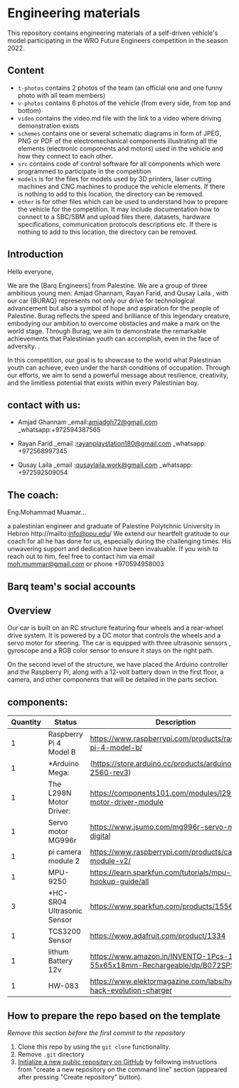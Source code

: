 Engineering materials
====

This repository contains engineering materials of a self-driven vehicle's model participating in the WRO Future Engineers competition in the season 2022.

## Content

* `t-photos` contains 2 photos of the team (an official one and one funny photo with all team members)
* `v-photos` contains 6 photos of the vehicle (from every side, from top and bottom)
* `video` contains the video.md file with the link to a video where driving demonstration exists
* `schemes` contains one or several schematic diagrams in form of JPEG, PNG or PDF of the electromechanical components illustrating all the elements (electronic components and motors) used in the vehicle and how they connect to each other.
* `src` contains code of control software for all components which were programmed to participate in the competition
* `models` is for the files for models used by 3D printers, laser cutting machines and CNC machines to produce the vehicle elements. If there is nothing to add to this location, the directory can be removed.
* `other` is for other files which can be used to understand how to prepare the vehicle for the competition. It may include documentation how to connect to a SBC/SBM and upload files there, datasets, hardware specifications, communication protocols descriptions etc. If there is nothing to add to this location, the directory can be removed.

## Introduction

Hello everyone,

We are the [Barq Engineers] from Palestine. We are a group of three ambitious young men: Amjad Ghannam, Rayan Farid, and Qusay Laila , with our car {BURAQ} represents not only our drive for technological advancement but also a symbol of hope and aspiration for the people of Palestine. Burag reflects the speed and brilliance of this legendary creature, embodying our ambition to overcome obstacles and make a mark on the world stage. Through Burag, we aim to demonstrate the remarkable achievements that Palestinian youth can accomplish, even in the face of adversity. .

In this competition, our goal is to showcase to the world what Palestinian youth can achieve, even under the harsh conditions of occupation. Through our efforts, we aim to send a powerful message about resilience, creativity, and the limitless potential that exists within every Palestinian boy.

## contact with us:
* Amjad Ghannam _email:amjadgh72@gmail.com
                _whatsapp:+972594387565

* Rayan Farid _email :rayanplaystation180@gmail.com
              _whatsapp: +972568997345

* Qusay Laila _email :qusaylaila.work@gmail.com
             _whatsapp: +972592509054

## The coach:
Eng.Mohammad Muamar...

a palestinian engineer and graduate of Palestine Polytchnic University in Hebron http://mailto:info@ppu.edu/ We extend our heartfelt gratitude to our coach for all he has done for us, especially during the challenging times. His unwavering support and dedication have been invaluable. If you wish to reach out to him, feel free to contact him via email moh.mummar@gmail.com or phone +970594958003

## Barq team's social accounts

## Overview
Our car is built on an RC structure featuring four wheels and a rear-wheel drive system. It is powered by a DC motor that controls the wheels and a servo motor for steering. The car is equipped with three ultrasonic sensors , gyroscope and a RGB color sensor to ensure it stays on the right path.

On the second level of the structure, we have placed the Arduino controller and the Raspberry Pi, along with a 12-volt battery down in the first floor, a camera, and other components that will be detailed in the parts section.


## components:
| Quantity | Status                             | Description                                                                                                                                             |
| ---------| ---------------------------------- | --------------------------------------------------------------------------------------------------------------------------------------------------------|
| 1        | Raspberry Pi 4 Model B             |https://www.raspberrypi.com/products/raspberry-pi-4-model-b/                   |
| 1        | *Arduino Mega:          | (https://store.arduino.cc/products/arduino-mega-2560-rev3)            |
| 1        | The L298N Motor Driver:                     | https://components101.com/modules/l293n-motor-driver-module                         |
| 1       | Servo motor MG996r          |https://www.jsumo.com/mg996r-servo-motor-digital |
| 1 | pi camera module 2| https://www.raspberrypi.com/products/camera-module-v2/ |
| 1      | MPU-9250       |https://learn.sparkfun.com/tutorials/mpu-9250-hookup-guide/all         |
| 3        | *HC-SR04 Ultrasonic Sensor  | https://www.sparkfun.com/products/15569 |
|1      | TCS3200 Sensor        | https://www.adafruit.com/product/1334   |
|1      | lithum Battery 12v     | https://www.amazon.in/INVENTO-1Pcs-11-1V-55x65x18mm-Rechargeable/dp/B072SPSG2W   |
|1      | HW-083       | https://www.elektormagazine.com/labs/hw-083-hack-evolution-charger   |

## How to prepare the repo based on the template

_Remove this section before the first commit to the repository_

1. Clone this repo by using the `git clone` functionality.
2. Remove `.git` directory
3. [Initialize a new public repository on GitHub](https://github.com/new) by following instructions from "create a new repository on the command line" section (appeared after pressing "Create repository" button).
